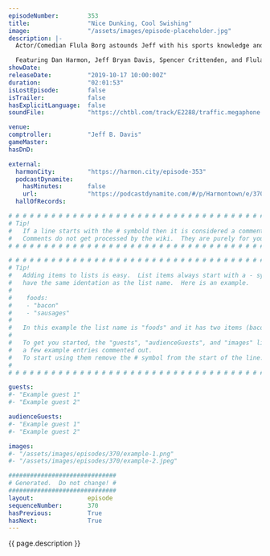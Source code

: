 ```yaml
---
episodeNumber:        353
title:                "Nice Dunking, Cool Swishing"
image:                "/assets/images/episode-placeholder.jpg"
description: |-
  Actor/Comedian Flula Borg astounds Jeff with his sports knowledge and 1980's American pop culture references, teaches us his favorite German words, and helps Dan become the best hype man he can be.

  Featuring Dan Harmon, Jeff Bryan Davis, Spencer Crittenden, and Flula Borg.
showDate:             
releaseDate:          "2019-10-17 10:00:00Z"
duration:             "02:01:53"
isLostEpisode:        false
isTrailer:            false
hasExplicitLanguage:  false
soundFile:            "https://chtbl.com/track/E2288/traffic.megaphone.fm/STA3280237383.mp3?updated=1596574812"

venue:                
comptroller:          "Jeff B. Davis"
gameMaster:           
hasDnD:               

external:
  harmonCity:         "https://harmon.city/episode-353"
  podcastDynamite:
    hasMinutes:       false
    url:              "https://podcastdynamite.com/#/p/Harmontown/e/370/353"
  hallOfRecords:      

# # # # # # # # # # # # # # # # # # # # # # # # # # # # # # # # # # # # # # # # # # # # #
# Tip!
#   If a line starts with the # symbold then it is considered a comment.
#   Comments do not get processed by the wiki.  They are purely for your information.
# # # # # # # # # # # # # # # # # # # # # # # # # # # # # # # # # # # # # # # # # # # # #

# # # # # # # # # # # # # # # # # # # # # # # # # # # # # # # # # # # # # # # # # # # # #
# Tip!
#   Adding items to lists is easy.  List items always start with a - symbol and have
#   have the same identation as the list name.  Here is an example.
#
#    foods:
#    - "bacon"
#    - "sausages"
#
#   In this example the list name is "foods" and it has two items (bacon, and sausages).
#
#   To get you started, the "guests", "audienceGuests", and "images" lists below have
#   a few example entries commented out.
#   To start using them remove the # symbol from the start of the line.
#
# # # # # # # # # # # # # # # # # # # # # # # # # # # # # # # # # # # # # # # # # # # # #

guests:
#- "Example guest 1"
#- "Example guest 2"

audienceGuests:
#- "Example guest 1"
#- "Example guest 2"

images:
#- "/assets/images/episodes/370/example-1.png"
#- "/assets/images/episodes/370/example-2.jpeg"

##############################
# Generated.  Do not change! #
##############################
layout:               episode
sequenceNumber:       370
hasPrevious:          True
hasNext:              True
---
```


<!-- The episode description will be rendered here -->
{{ page.description }}

<!-- Add your content BELOW here -->
<!-- vvvvvvvvvvvvvvvvvvvvvvvvvvv -->




<!-- ^^^^^^^^^^^^^^^^^^^^^^^^^^^ -->
<!-- Add your content ABOVE here -->

<!-- The episode gallery will be rendered here -->